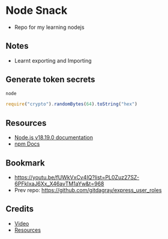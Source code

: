 # Node Snack
* Repo for my learning nodejs

## Notes
- Learnt exporting and Importing

## Generate token secrets
```js
node

require("crypto").randomBytes(64).toString("hex")
```

## Resources
- [Node.js v18.19.0 documentation](https://nodejs.org/docs/latest-v18.x/api/index.html)
- [npm Docs](https://docs.npmjs.com/)

## Bookmark
* https://youtu.be/fUWkVxCv4IQ?list=PL0Zuz27SZ-6PFkIxaJ6Xx_X46avTM1aYw&t=968
* Prev repo: https://github.com/gitdagray/express_user_roles


## Credits
* [Video](https://www.youtube.com/watch?v=f2EqECiTBL8&t=4s)
* [Resources](https://github.com/gitdagray/node_js_resources)
